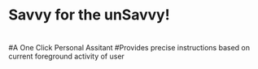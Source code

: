 # Savvy for the unSavvy!
#
#A One Click Personal Assitant 
#Provides precise instructions based on current foreground activity of user
